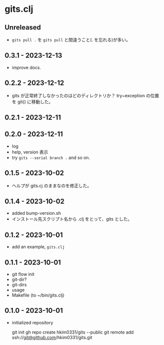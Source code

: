 # gits.clj

## Unreleased
- `gits pull .`  を `gits pull` と間違うこと(. を忘れる)が多い。

## 0.3.1 - 2023-12-13
- improve docs.

## 0.2.2 - 2023-12-12
- gits が正常終了しなかったのはどのディレクトリか？
  try~exception の位置を git() に移動した。

## 0.2.1 - 2023-12-11

## 0.2.0 - 2023-12-11
- log
- help, version 表示
- try `gits --serial branch .` and so on.

## 0.1.5 - 2023-10-02
- ヘルプが gits.cj のままなのを修正した。

## 0.1.4 - 2023-10-02
- added bump-version.sh
- インストール先スクリプト名から .clj をとって、gits とした。

## 0.1.2 - 2023-10-01
- add an example, `gits.clj`

## 0.1.1 - 2023-10-01
- git flow init
- git-dir?
- git-dirs
- usage
- Makefile (to ~/bin/gits.clj)

## 0.1.0 - 2023-10-01
- initialized repository

    git init
    gh repo create hkim0331/gits --public
    git remote add ssh://git@github.com/hkim0331/gits.git
